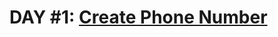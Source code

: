 # DAY #1: [Create Phone Number](https://www.codewars.com/kata/525f50e3b73515a6db000b83/train/javascript)

